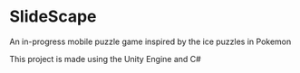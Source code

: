 # SlideScape
An in-progress mobile puzzle game inspired by the ice puzzles in Pokemon

This project is made using the Unity Engine and C#

